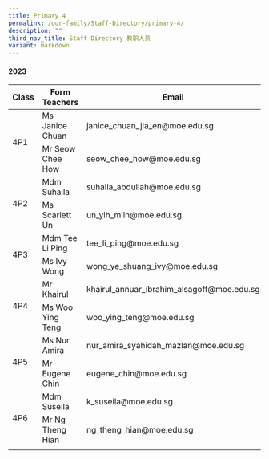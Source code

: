 ```yaml
---
title: Primary 4
permalink: /our-family/Staff-Directory/primary-4/
description: ""
third_nav_title: Staff Directory 教职人员
variant: markdown
---
```

#### 2023

<table>
<thead>
  <tr>
    <th>Class</th>
    <th>Form Teachers</th>
    <th>Email</th>
  </tr>
</thead>
<tbody>
  <tr>
    <td rowspan="2">4P1</td>
    <td>Ms Janice Chuan</td>
    <td>janice_chuan_jia_en@moe.edu.sg </td>
  </tr>
  <tr>
    <td>Mr Seow Chee How </td>
    <td>seow_chee_how@moe.edu.sg</td>
  </tr>
  <tr>
    <td rowspan="2">4P2</td>
    <td>Mdm Suhaila</td>
    <td>suhaila_abdullah@moe.edu.sg</td>
  </tr>
  <tr>
    <td>Ms Scarlett Un</td>
    <td>un_yih_miin@moe.edu.sg</td>
  </tr>
  <tr>
    <td rowspan="2">4P3</td>
    <td>Mdm Tee Li Ping </td>
    <td>tee_li_ping@moe.edu.sg </td>
  </tr>
  <tr>
    <td>Ms Ivy Wong</td>
    <td>wong_ye_shuang_ivy@moe.edu.sg</td>
  </tr>
  <tr>
    <td rowspan="2">4P4</td>
    <td>Mr Khairul</td>
    <td>khairul_annuar_ibrahim_alsagoff@moe.edu.sg </td>
  </tr>
  <tr>
    <td>Ms Woo Ying Teng </td>
    <td>woo_ying_teng@moe.edu.sg</td>
  </tr>
  <tr>
    <td rowspan="2">4P5</td>
    <td>Ms Nur Amira</td>
    <td>nur_amira_syahidah_mazlan@moe.edu.sg </td>
  </tr>
  <tr>
    <td>Mr Eugene Chin</td>
    <td> eugene_chin@moe.edu.sg</td>
  </tr>
  <tr>
    <td rowspan="2">4P6</td>
    <td>Mdm Suseila</td>
    <td>k_suseila@moe.edu.sg </td>
  </tr>
  <tr>
    <td>Mr Ng Theng Hian  </td>
    <td>ng_theng_hian@moe.edu.sg</td>
		</tr>
    <tr><td rowspan="2"></td>   
  </tr>
</tbody>
</table>

